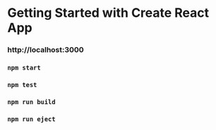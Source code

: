 # Getting Started with Create React App
###  http://localhost:3000
### `npm start`
### `npm test`
### `npm run build`
### `npm run eject`